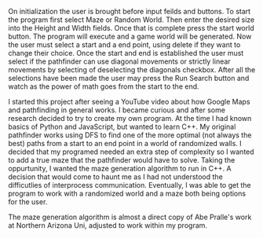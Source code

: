 On initialization the user is brought before input feilds and buttons. To start the program first select Maze or Random World. Then enter the desired size into the Height and Width fields. Once that is complete press the start world button. The program will execute and a game world will be generated. Now the user must select a start and a end point, using delete if they want to change their choice. Once the start and end is established the user must select if the pathfinder can use diagonal movements or strictly linear movements by selecting of deselecting the diagonals checkbox. After all the selections have been made the user may press the Run Search button and watch as the power of math goes from the start to the end.

I started this project after seeing a YouTube video about how Google Maps and pathfinding in general works. I became curious and after some research decided to try to create my own program. At the time I had known basics of Python and JavaScript, but wanted to learn C++. My original pathfinder works using DFS to find one of the more optimal (not always the best) paths from a start to an end point in a world of randomized walls. I decided that my programed needed an extra step of complexity so I wanted to add a true maze that the pathfinder would have to solve. Taking the oppurtunity, I wanted the maze generation algorithm to run in C++. A decision that would come to haunt me as I had not understood the difficutlies of interprocess communication. Eventually, I was able to get the program to work with a randomized world and a maze both being options for the user.

The maze generation algorithm is almost a direct copy of Abe Pralle's work at Northern Arizona Uni, adjusted to work within my program.
